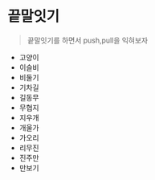 # 끝말잇기
> 끝말잇기를 하면서 push,pull을 익혀보자

- 고양이
- 이슬비
- 비둘기
- 기차길
- 길동무
- 무협지
- 지우개
- 개울가
- 가오리
- 리무진
- 진주만
- 만보기